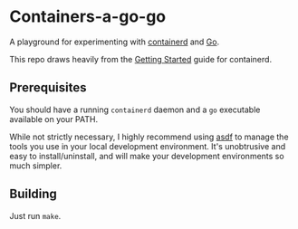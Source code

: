 # Containers-a-go-go

A playground for experimenting with [containerd][1] and [Go][2].

This repo draws heavily from the [Getting Started][4] guide for
containerd.

## Prerequisites

You should have a running `containerd` daemon and a `go` executable
available on your PATH.

While not strictly necessary, I highly recommend using [asdf][3]
to manage the tools you use in your local development environment.
It's unobtrusive and easy to install/uninstall, and will make your
development environments so much simpler.

## Building

Just run `make`.

[1]: https://containerd.io/
[2]: https://golang.org/
[3]: https://asdf-vm.com/
[4]: https://containerd.io/docs/getting-started/
